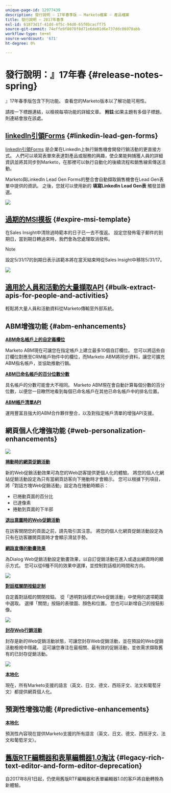 ```yaml
---
unique-page-id: 12977439
description: 發行說明 — 17年春季版 — Marketo檔案 — 產品檔案
title: 發行說明 — 2017年春季
exl-id: 61873d1f-41dd-4f5c-94d0-65f0bcacff75
source-git-commit: 74effe9f8078f8d71e6de01d6e737ddc86978abb
workflow-type: tm+mt
source-wordcount: '671'
ht-degree: 0%

---
```


# 發行說明：』17年春 {#release-notes-spring}

』17年春季版包含下列功能。 查看您的Marketo版本以了解功能可用性。

請按一下標題連結，以檢視每項功能的詳細文章。 **附註**:如果主題有多個子標題，則連結會放在該處。

## [linkedIn引領Forms](/help/marketo/product-docs/demand-generation/social/social-functions/set-up-linkedin-lead-gen-forms.md) {#linkedin-lead-gen-forms}

[linkedIn引領Forms](https://business.linkedin.com/marketing-solutions/native-advertising/lead-gen-ads) 是企業在LinkedIn上執行銷售機會開發行銷活動的更直接方式。 人們可以填寫表單來表達對產品或服務的興趣，使企業能夠捕獲人員的詳細資訊並將其同步到Marketo，在那裡可以執行自動化的後續流程和銷售線索傳送活動。

Marketo與LinkedIn Lead Gen Forms的整合會自動擷取銷售機會在Lead Gen表單中提供的資訊。 之後，您就可以使用新的 **填寫LinkedIn Lead Gen表** 觸發並篩選。

![](assets/release-notes-image.png)

## [過期的MSI模板](/help/marketo/product-docs/marketo-sales-insight/msi-for-salesforce/features/actions-in-the-msi-panel/send-marketo-email/publish-an-email-to-sales-insight.md) {#expire-msi-template}

在Sales Insight中清除過時範本的日子已一去不復返。 設定您發佈電子郵件的到期日，當到期日轉過來時，我們會為您處理取消發佈。

>[!NOTE]
>
>設定5/31/17的到期日表示該範本將在當天結束時從Sales Insight中移除5/31/17。

![](assets/four-281-29.png)

## [適用於人員和活動的大量擷取API](https://developers.marketo.com/rest-api/bulk-extract/) {#bulk-extract-apis-for-people-and-activities}

輕鬆將大量人員和活動資料從Marketo傳輸至外部系統。

## ABM增強功能 {#abm-enhancements}

**[ABM命名帳戶上的自定義欄位](https://docs.marketo.com/x/1wnG)**

Marketo ABM現在可讓您在指定帳戶上建立最多10個自訂欄位。 您可以將這些自訂欄位對應至CRM帳戶物件中的欄位，而Marketo ABM將同步資料，讓您可擴充ABM指名帳戶，並協助推動行銷。

**[ABM已命名帳戶的百分位數分數](https://docs.marketo.com/display/docs/assets/abmpercentiles.png)**

具名帳戶的分數可能會大不相同。 Marketo ABM現在會自動計算每個分數的百分位數，以便您一目瞭然地看到每個已命名帳戶在其他已命名帳戶中的排名位置。

**[ABM帳戶清單API](https://developers.marketo.com/rest-api/lead-database/named-account-lists/)**

運用豐富且強大的ABM合作夥伴整合，以及對指定帳戶清單的增強API支援。

## 網頁個人化增強功能 {#web-personalization-enhancements}

![](assets/dialogoptions.png)

**[捲動時的網頁促銷活動](/help/marketo/product-docs/web-personalization/working-with-web-campaigns/set-how-your-web-campaign-displays.md)**

新的Web促銷活動效果可為您的Web訪客提供更個人化的體驗。 將您的個人化網站促銷活動設定為只有當網頁訪客向下捲動時才會顯示。 您可以根據下列項目，將「對話方塊Web促銷活動」設定為在捲動時顯示：

* 已捲動頁面的百分比
* 已達像素
* 捲動到頁面的下半部

**[退出意圖時的Web促銷活動](/help/marketo/product-docs/web-personalization/working-with-web-campaigns/set-how-your-web-campaign-displays.md)**

在訪客關閉您的頁面之前，請先吸引其注意。 將您的個人化網頁促銷活動設定為只有在訪客離開頁面時才會顯示滑鼠手勢。

**[網路宣傳的動畫效果](/help/marketo/product-docs/web-personalization/working-with-web-campaigns/create-a-new-dialog-web-campaign.md)**

為Dialog Web促銷活動設定動畫效果，以自訂促銷活動在進入或退出網頁時的顯示方式。 您可以從6種不同的效果中選擇，並控制對話框的時間和方向。

![](assets/animationoptins.png)

**[對話框關閉按鈕定制](/help/marketo/product-docs/web-personalization/working-with-web-campaigns/create-a-new-dialog-web-campaign.md)**

自定義對話框的關閉按鈕。 從「透明對話樣式Web促銷活動」中使用的選項範圍中選取。 選擇「關閉」按鈕的表徵圖、顏色和位置。 您也可以新增自己的按鈕影像。

![](assets/dialog-button-fill-5b1-5d.png)

**[封存Web行銷活動](/help/marketo/product-docs/web-personalization/working-with-web-campaigns/archive-a-web-campaign.md)**

封存是新的Web促銷活動狀態，可讓您封存Web促銷活動，並在預設的Web促銷活動檢視中隱藏。 這可讓您專注在最相關、最有效的促銷活動，並依需求擷取舊有的已封存促銷活動。

![](assets/archive-campaign-5b2-5d.png)

**[本地化](/help/marketo/product-docs/administration/settings/select-your-language-locale-and-time-zone.md)**

現在，所有Marketo支援的語言（英文、日文、德文、西班牙文、法文和葡萄牙文）都提供網頁個人化。

## 預測性增強功能 {#predictive-enhancements}

**[本地化](/help/marketo/product-docs/administration/settings/select-your-language-locale-and-time-zone.md)**

預測性內容現在提供Marketo支援的所有語言（英文、日文、德文、西班牙文、法文和葡萄牙文）。

## [舊版RTF編輯器和表單編輯器1.0淘汰](https://nation.marketo.com/docs/DOC-4315) {#legacy-rich-text-editor-and-form-editor-deprecation}

自2017年8月1日起，仍使用舊版RTF編輯器和表單編輯器1.0的客戶將自動轉換為新體驗。
